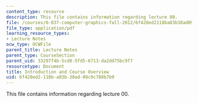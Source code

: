 ```yaml
---
content_type: resource
description: This file contains information regarding lecture 00.
file: /courses/6-837-computer-graphics-fall-2012/6f428ed2118ba83b38ad09c9c788b7b9_MIT6_837F12_Lec00.pdf
file_type: application/pdf
learning_resource_types:
- Lecture Notes
ocw_type: OCWFile
parent_title: Lecture Notes
parent_type: CourseSection
parent_uid: 33297f4b-5cd8-5fd5-6713-da2dd75bc9f7
resourcetype: Document
title: Introduction and Course Overview
uid: 6f428ed2-118b-a83b-38ad-09c9c788b7b9
---
```

This file contains information regarding lecture 00.

